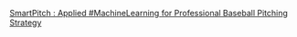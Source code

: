 [SmartPitch : Applied #MachineLearning for Professional Baseball Pitching Strategy](https://qi.tc/qi/110454)